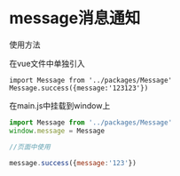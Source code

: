 # message消息通知

使用方法

在vue文件中单独引入

```vue
import Message from '../packages/Message'
Message.success({message:'123123'})
```

在main.js中挂载到window上
```js
import Message from '../packages/Message'
window.message = Message

//页面中使用

message.success({message:'123'})
```